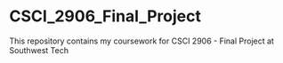 # CSCI_2906_Final_Project
 This repository contains my coursework for CSCI 2906 - Final Project at Southwest Tech
